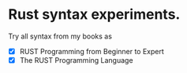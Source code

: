 # Rust syntax experiments.

Try all syntax from my books as

* [X] RUST Programming from Beginner to Expert
* [X] The RUST Programming Language